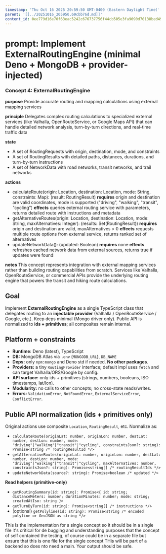 ```yaml
---
timestamp: 'Thu Oct 16 2025 20:59:50 GMT-0400 (Eastern Daylight Time)'
parent: '[[../20251016_205950.69cbb76d.md]]'
content_id: 0ee779d16e70f63eac5242c676737756f44cb505e3fa9090d70138bed49fb232
---
```


# prompt: Implement ExternalRoutingEngine (minimal Deno + MongoDB + provider-injected)

### Concept 4: ExternalRoutingEngine

**purpose** Provide accurate routing and mapping calculations using external mapping services

**principle** Delegates complex routing calculations to specialized external services (like Valhalla, OpenRouteService, or Google Maps API) that can handle detailed network analysis, turn-by-turn directions, and real-time traffic data

**state**

* A set of RoutingRequests with origin, destination, mode, and constraints
* A set of RoutingResults with detailed paths, distances, durations, and turn-by-turn instructions
* A set of NetworkData with road networks, transit networks, and trail networks

**actions**

* calculateRoute(origin: Location, destination: Location, mode: String, constraints: Map): (result: RoutingResult)
  **requires** origin and destination are valid coordinates, mode is supported ("driving", "walking", "transit", "cycling")
  **effects** queries external routing service with parameters, returns detailed route with instructions and metadata
* getAlternativeRoutes(origin: Location, destination: Location, mode: String, maxAlternatives: Integer): (results: Set(RoutingResult))
  **requires** origin and destination are valid, maxAlternatives > 0
  **effects** requests multiple route options from external service, returns ranked set of alternatives
* updateNetworkData(): (updated: Boolean)
  **requires** none
  **effects** refreshes cached network data from external sources, returns true if updates were found

**notes**
This concept represents integration with external mapping services rather than building routing capabilities from scratch. Services like Valhalla, OpenRouteService, or commercial APIs provide the underlying routing engine that powers the transit and hiking route calculations.

## Goal

Implement **ExternalRoutingEngine** as a single TypeScript class that delegates routing to an **injectable provider** (Valhalla / OpenRouteService / Google, etc.). Keep deps minimal (Mongo driver only). Public API is normalized to **ids + primitives**; all composites remain internal.

## Platform + constraints

* **Runtime:** Deno (latest), TypeScript
* **DB:** MongoDB Atlas via `.env` (`MONGODB_URL`), `DB_NAME`
* **Deps:** only `npm:mongo` and Deno std if needed. **No other packages**.
* **Providers:** a tiny `RoutingProvider` interface; default impl uses `fetch` and can target Valhalla/ORS/Google by config.
* **API surface:** only ids + primitives (strings, numbers, booleans, ISO timestamps, lat/lon).
* **Modularity:** no calls to other concepts; no cross-state reads/writes.
* **Errors:** `ValidationError`, `NotFoundError`, `ExternalServiceError`, `ConflictError`.

## Public API normalization (ids + primitives only)

Original actions use composite `Location`, `RoutingResult`, etc. Normalize as:

* `calculateRoute(originLat: number, originLon: number, destLat: number, destLon: number, mode: "driving"|"walking"|"transit"|"cycling", constraintsJson?: string): Promise<string /* routingResultId */>`
* `getAlternativeRoutes(originLat: number, originLon: number, destLat: number, destLon: number, mode: "driving"|"walking"|"transit"|"cycling", maxAlternatives: number, constraintsJson?: string): Promise<string[] /* routingResultIds */>`
* `updateNetworkData(source?: string): Promise<boolean /* updated */>`

**Read helpers (primitive-only)**

* `getRoutingSummary(id: string): Promise<{ id: string; distanceMeters: number; durationMinutes: number; mode: string; createdAtIso: string }>`
* `getTurnByTurn(id: string): Promise<string[] /* instructions */>`
* (optional) `getPolyline(id: string): Promise<string /* encoded polyline or GeoJSON as string */>`

This Is the implementation for a single concept so it should be in a single file it's critical for de bugging and understanding purposes that the concept of self contained the testing, of course could be in a separate file but ensure that this is one file for the single concept THis will be part of a backend so does nto need a main. Your output should be safe.
